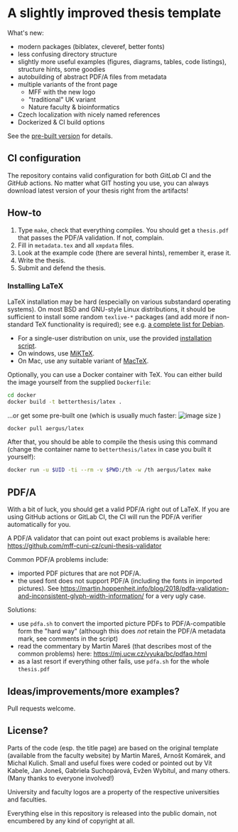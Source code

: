 
# A slightly improved thesis template

What's new:

- modern packages (biblatex, cleveref, better fonts)
- less confusing directory structure
- slightly more useful examples (figures, diagrams, tables, code listings),
  structure hints, some goodies
- autobuilding of abstract PDF/A files from metadata
- multiple variants of the front page
  - MFF with the new logo
  - "traditional" UK variant
  - Nature faculty & bioinformatics
- Czech localization with nicely named references
- Dockerized & CI build options

See the [pre-built version](https://exaexa.github.io/better-mff-thesis/thesis.pdf) for details.

## CI configuration

The repository contains valid configuration for both *GitLab* CI and the *GitHub* actions.
No matter what GIT hosting you use, you can always download latest version of your thesis right from the artifacts!

## How-to

1. Type `make`, check that everything compiles. You should get a `thesis.pdf` that passes the PDF/A validation. If not, complain.
2. Fill in `metadata.tex` and all `xmpdata` files.
3. Look at the example code (there are several hints), remember it, erase it.
4. Write the thesis.
5. Submit and defend the thesis.

### Installing LaTeX

LaTeX installation may be hard (especially on various substandard operating systems). On most BSD and GNU-style Linux distributions, it should be sufficient to install some random `texlive-*` packages (and add more if non-standard TeX functionality is required); see e.g. [a complete list for Debian](docker/Dockerfile).

- For a single-user distribution on unix, use the provided [installation script](https://www.tug.org/texlive/quickinstall.html).
- On windows, use [MiKTeX](https://www.tug.org/texlive/windows.html).
- On Mac, use any suitable variant of [MacTeX](https://www.tug.org/mactex/).

Optionally, you can use a Docker container with TeX. You can either build the image yourself from the supplied `Dockerfile`:
```sh
cd docker
docker build -t betterthesis/latex .
```

...or get some pre-built one (which is usually much faster:
![image size](https://img.shields.io/docker/image-size/aergus/latex)
)
```sh
docker pull aergus/latex
```

After that, you should be able to compile the thesis using this command (change the container name to `betterthesis/latex` in case you built it yourself):
```sh
docker run -u $UID -ti --rm -v $PWD:/th -w /th aergus/latex make
```

## PDF/A

With a bit of luck, you should get a valid PDF/A right out of LaTeX. If you are using GitHub actions or GitLab CI, the CI will run the PDF/A verifier automatically for you.

A PDF/A validator that can point out exact problems is available here: https://github.com/mff-cuni-cz/cuni-thesis-validator

Common PDF/A problems include:

- imported PDF pictures that are not PDF/A.
- the used font does not support PDF/A (including the fonts in imported pictures). See https://martin.hoppenheit.info/blog/2018/pdfa-validation-and-inconsistent-glyph-width-information/ for a very ugly case.

Solutions:

- use `pdfa.sh` to convert the imported picture PDFs to PDF/A-compatible form the "hard way" (although this does _not_ retain the PDF/A metadata mark, see comments in the script)
- read the commentary by Martin Mareš (that describes most of the common problems) here: https://mj.ucw.cz/vyuka/bc/pdfaq.html
- as a last resort if everything other fails, use `pdfa.sh` for the whole `thesis.pdf`

## Ideas/improvements/more examples?

Pull requests welcome.

## License?

Parts of the code (esp. the title page) are based on the original template (available from the faculty website) by Martin Mareš, Arnošt Komárek, and Michal Kulich. Small and useful fixes were coded or pointed out by Vít Kabele, Jan Joneš, Gabriela Suchopárová, Evžen Wybitul, and many others. (Many thanks to everyone involved!)

University and faculty logos are a property of the respective universities and faculties.

Everything else in this repository is released into the public domain, not encumbered by any kind of copyright at all.
